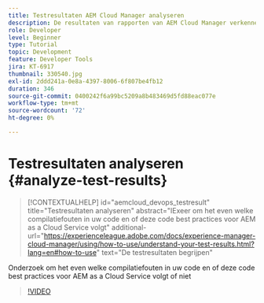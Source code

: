```yaml
---
title: Testresultaten AEM Cloud Manager analyseren
description: De resultaten van rapporten van AEM Cloud Manager verkennen en corrigeren
role: Developer
level: Beginner
type: Tutorial
topic: Development
feature: Developer Tools
jira: KT-6917
thumbnail: 330540.jpg
exl-id: 2ddd241a-0e8a-4397-8006-6f807be4fb12
duration: 346
source-git-commit: 0400242f6a99bc5209a8b483469d5fd88eac077e
workflow-type: tm+mt
source-wordcount: '72'
ht-degree: 0%

---
```


# Testresultaten analyseren {#analyze-test-results}

>[!CONTEXTUALHELP]
>id="aemcloud_devops_testresult"
>title="Testresultaten analyseren"
>abstract="IExeer om het even welke compilatiefouten in uw code en of deze code best practices voor AEM as a Cloud Service volgt"
>additional-url="https://experienceleague.adobe.com/docs/experience-manager-cloud-manager/using/how-to-use/understand-your-test-results.html?lang=en#how-to-use" text="De testresultaten begrijpen"

Onderzoek om het even welke compilatiefouten in uw code en of deze code best practices voor AEM as a Cloud Service volgt of niet

>[!VIDEO](https://video.tv.adobe.com/v/330540?quality=12&learn=on)
